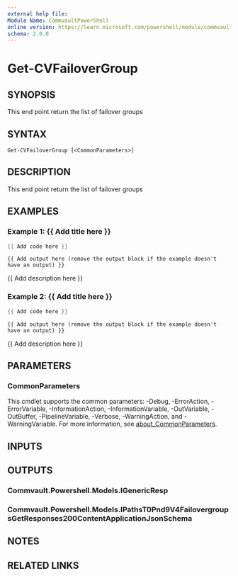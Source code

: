 ```yaml
---
external help file:
Module Name: CommvaultPowerShell
online version: https://learn.microsoft.com/powershell/module/commvaultpowershell/get-cvfailovergroup
schema: 2.0.0
---
```


# Get-CVFailoverGroup

## SYNOPSIS
This end point return the list of failover groups

## SYNTAX

```
Get-CVFailoverGroup [<CommonParameters>]
```

## DESCRIPTION
This end point return the list of failover groups

## EXAMPLES

### Example 1: {{ Add title here }}
```powershell
{{ Add code here }}
```

```output
{{ Add output here (remove the output block if the example doesn't have an output) }}
```

{{ Add description here }}

### Example 2: {{ Add title here }}
```powershell
{{ Add code here }}
```

```output
{{ Add output here (remove the output block if the example doesn't have an output) }}
```

{{ Add description here }}

## PARAMETERS

### CommonParameters
This cmdlet supports the common parameters: -Debug, -ErrorAction, -ErrorVariable, -InformationAction, -InformationVariable, -OutVariable, -OutBuffer, -PipelineVariable, -Verbose, -WarningAction, and -WarningVariable. For more information, see [about_CommonParameters](http://go.microsoft.com/fwlink/?LinkID=113216).

## INPUTS

## OUTPUTS

### Commvault.Powershell.Models.IGenericResp

### Commvault.Powershell.Models.IPathsT0Pnd9V4FailovergroupsGetResponses200ContentApplicationJsonSchema

## NOTES

## RELATED LINKS

